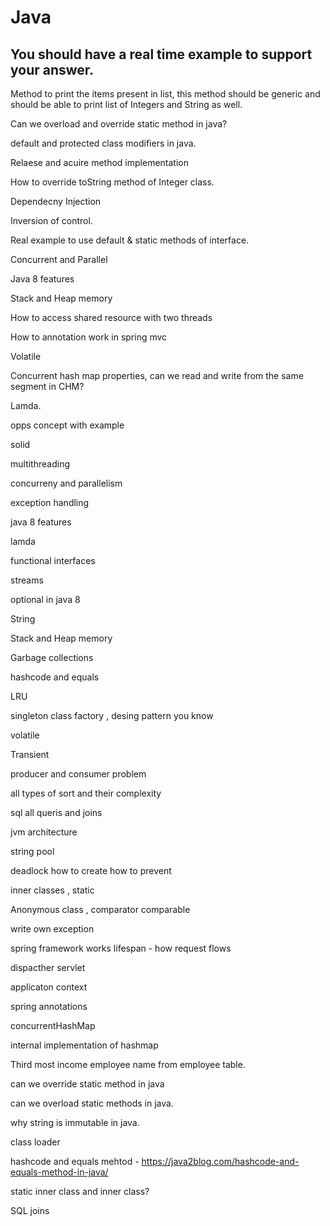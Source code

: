 
# Java
## You should have a real time example to support your answer.


Method to print the items present in list, this method should be generic and should be able to print list of Integers and String as well.

Can we overload and override static method in java? 

default and protected class modifiers in java.

Relaese and acuire method implementation

How to override toString method of Integer class.

Dependecny Injection

Inversion of control.

Real example to use default & static methods of interface.

Concurrent and Parallel 

Java 8 features

Stack and Heap memory

How to access shared resource  with two threads

How to annotation work in spring mvc

Volatile 

Concurrent hash map properties, can we read and write from the same segment in CHM?

Lamda.

opps concept with example

solid 

multithreading

concurreny and parallelism 

exception handling

java 8 features 

lamda 

functional interfaces

streams

optional in java 8

String 

Stack and Heap memory 

Garbage collections

hashcode and equals

LRU

singleton class factory , desing pattern you know

volatile

Transient

producer and consumer problem 

all types of sort and their complexity

sql all queris and joins

jvm architecture

string pool

deadlock how to create how to prevent

inner classes , static 

Anonymous class , comparator comparable

write own exception 

spring framework works lifespan - how request flows

dispacther servlet

applicaton context

spring annotations 

concurrentHashMap

internal implementation of hashmap

Third most income employee name from employee table.

can we override static method in java

can we overload static methods in java.

why string is immutable in java.

class loader

hashcode and equals mehtod - https://java2blog.com/hashcode-and-equals-method-in-java/

static inner class and inner class?

SQL joins
